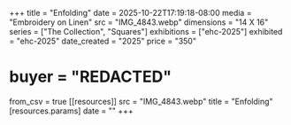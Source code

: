 +++
title = "Enfolding"
date = 2025-10-22T17:19:18-08:00
media = "Embroidery on Linen"
src = "IMG_4843.webp"
dimensions = "14 X 16"
series = ["The Collection", "Squares"]
exhibitions = ["ehc-2025"]
exhibited = "ehc-2025"
date_created = "2025"
price = "350"
# buyer = "REDACTED"
from_csv = true
[[resources]]
  src = "IMG_4843.webp"
  title = "Enfolding"
  [resources.params]
  date = ""
+++